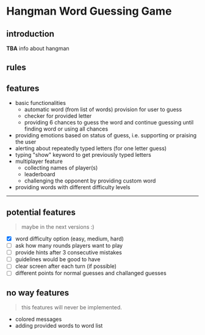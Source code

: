 # Hangman Word Guessing Game

## introduction

**TBA** info about hangman

## rules

## features

- basic functionalities
  - automatic word (from list of words) provision for user to guess
  - checker for provided letter
  - providing 6 chances to guess the word and continue guessing until finding word
    or using all chances
- providing emotions based on status of guess, i.e. supporting or praising the user
- alerting about repeatedly typed letters (for one letter guess)
- typing "show" keyword to get previously typed letters
- multiplayer feature
  - collecting names of player(s)
  - leaderboard
  - challenging the opponent by providing custom word
- providing words with different difficulty levels

<hr>

## potential features

> maybe in the next versions :)

- [x] word difficulty option (easy, medium, hard)
- [ ] ask how many rounds players want to play
- [ ] provide hints after 3 consecutive mistakes
- [ ] guidelines would be good to have
- [ ] clear screen after each turn (if possible)
- [ ] different points for normal guesses and challanged guesses

## no way features

> this features will never be implemented.

- colored messages
- adding provided words to word list
